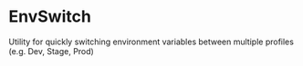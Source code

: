 # EnvSwitch
Utility for quickly switching environment variables between multiple profiles (e.g. Dev, Stage, Prod)
